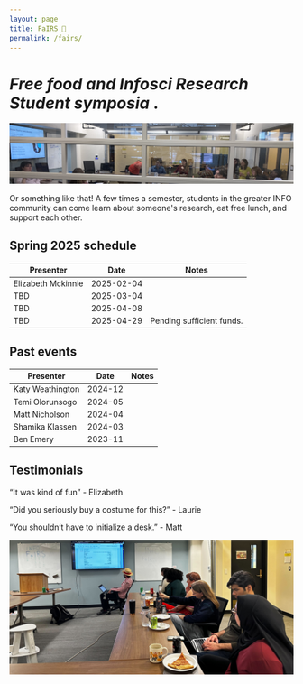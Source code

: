 ```yaml
---
layout: page
title: FaIRS 🎡
permalink: /fairs/
---
```


# _Free food and Infosci Research Student symposia_ .

![photo](images/fairs-lower.JPG)




Or something like that! A few times a semester, students in the greater INFO community can come learn about someone's research, eat free lunch, and support each other. 

<!-- Ask Amber when Casey's lab meeting is, ask Crissy about garage / labs -->


## **Spring 2025 schedule**


|__Presenter__|__Date__|__Notes__|    
|-------------------------|-------------------------|-----------------------|
Elizabeth Mckinnie| 2025-02-04| 
TBD| 2025-03-04|
TBD| 2025-04-08|
TBD| 2025-04-29| Pending sufficient funds.


 
## **Past events**

|__Presenter__|__Date__|__Notes__|    
|-------------------------|-------------------------|-----------------------|
Katy Weathington | 2024-12|
Temi Olorunsogo |  2024-05|
Matt Nicholson | 2024-04|
Shamika Klassen | 2024-03|
Ben Emery | 2023-11|
 

## **Testimonials**

“It was kind of fun” - Elizabeth

“Did you seriously buy a costume for this?” - Laurie

“You shouldn’t have to initialize a desk.” - Matt

![photo](images/fairs-banner.jpg)


